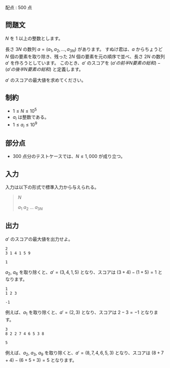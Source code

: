 配点 : $500$ 点

## 問題文

$N$ を $1$ 以上の整数とします。

長さ $3N$ の数列 $a = (a_1, a_2, ..., a_{3N})$ があります。
すぬけ君は、$a$ からちょうど $N$ 個の要素を取り除き、残った $2N$ 個の要素を元の順序で並べ、長さ $2N$ の数列 $a'$ を作ろうとしています。
このとき、$a'$ のスコアを $(a' の前半 N 要素の総和) - (a' の後半 N 要素の総和)$ と定義します。

$a'$ のスコアの最大値を求めてください。

## 制約

- $1 \leq N \leq 10^5$
- $a_i$ は整数である。
- $1 \leq a_i \leq 10^9$

## 部分点

- $300$ 点分のテストケースでは、$N \leq 1,000$ が成り立つ。

## 入力

入力は以下の形式で標準入力から与えられる。

> $N$
> 
> $a_1$ $a_2$ $...$ $a_{3N}$

## 出力

$a'$ のスコアの最大値を出力せよ。

```input1
2
3 1 4 1 5 9
```

```output1
1
```

$a_2$, $a_6$ を取り除くと、$a' = (3, 4, 1, 5)$ となり、スコアは $(3 + 4) - (1 + 5) = 1$ となります。

```input2
1
1 2 3
```

```output2
-1
```

例えば、$a_1$ を取り除くと、$a' = (2, 3)$ となり、スコアは $2 - 3 = -1$ となります。

```input3
3
8 2 2 7 4 6 5 3 8
```

```output3
5
```

例えば、$a_2$, $a_3$, $a_9$ を取り除くと、$a' = (8, 7, 4, 6, 5, 3)$ となり、スコアは $(8 + 7 + 4) - (6 + 5 + 3) = 5$ となります。